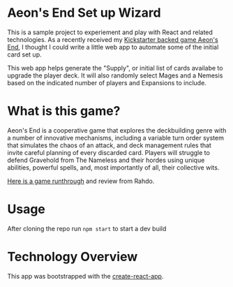 # Aeon's End  Set up Wizard

This is a sample project to experiement and play with React and related technologies.
As a recently received my [Kickstarter backed game Aeon's End](https://www.kickstarter.com/projects/actionphasegames/aeons-end), I thought I could write a little
web app to automate some of the initial card set up.

This web app helps generate the "Supply", or initial list of cards availabe to upgrade the player deck.
It will also randomly select Mages and a Nemesis based on the indicated number of players and
Expansions to include.

# What is this game?

Aeon's End is a cooperative game that explores the deckbuilding genre with a number of
innovative mechanisms, including a variable turn order system that simulates the chaos of an
attack, and deck management rules that invite careful planning of every discarded card.
Players will struggle to defend Gravehold from The Nameless and their hordes using unique
abilities, powerful spells, and, most importantly of all, their collective wits.

[Here is a game runthrough](https://www.youtube.com/watch?v=o2j47I0TqFQ) and review from Rahdo.

# Usage

After cloning the repo run `npm start` to start a dev build

# Technology Overview

This app was bootstrapped with the [create-react-app](https://github.com/facebookincubator/create-react-app).
